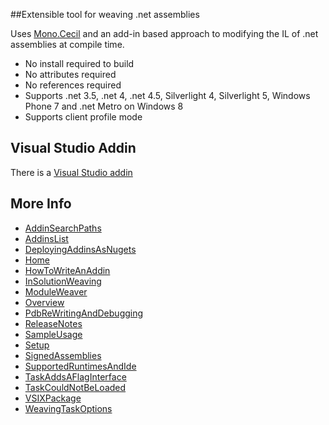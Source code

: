 ##Extensible tool for weaving .net assemblies

Uses [Mono.Cecil](http://www.mono-project.com/Cecil)  and an add-in based approach to modifying the IL of .net assemblies at compile time.

 * No install required to build
 * No attributes required
 * No references required
 * Supports .net 3.5, .net 4, .net 4.5, Silverlight 4, Silverlight 5, Windows Phone 7 and .net Metro on Windows 8 
 * Supports client profile mode 

## Visual Studio Addin

There is a  [Visual Studio addin](http://visualstudiogallery.msdn.microsoft.com/074a2a26-d034-46f1-8fe1-0da97265eb7a) 


## More Info

 * [AddinSearchPaths](wiki/AddinSearchPaths)
 * [AddinsList](wiki/AddinsList)
 * [DeployingAddinsAsNugets](wiki/DeployingAddinsAsNugets)
 * [Home](wiki/Home)
 * [HowToWriteAnAddin](wiki/HowToWriteAnAddin)
 * [InSolutionWeaving](wiki/InSolutionWeaving)
 * [ModuleWeaver](wiki/ModuleWeaver)
 * [Overview](wiki/Overview)
 * [PdbReWritingAndDebugging](wiki/PdbReWritingAndDebugging)
 * [ReleaseNotes](wiki/ReleaseNotes)
 * [SampleUsage](wiki/SampleUsage)
 * [Setup](wiki/Setup)
 * [SignedAssemblies](wiki/SignedAssemblies)
 * [SupportedRuntimesAndIde](wiki/SupportedRuntimesAndIde)
 * [TaskAddsAFlagInterface](wiki/TaskAddsAFlagInterface)
 * [TaskCouldNotBeLoaded](wiki/TaskCouldNotBeLoaded)
 * [VSIXPackage](wiki/VSIXPackage)
 * [WeavingTaskOptions](wiki/WeavingTaskOptions)